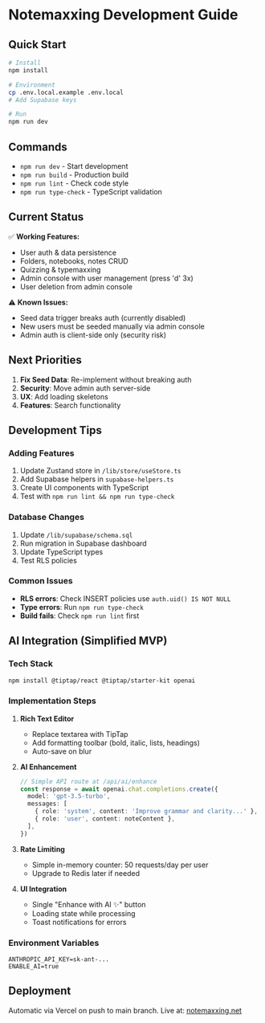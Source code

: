 # Notemaxxing Development Guide

## Quick Start

```bash
# Install
npm install

# Environment
cp .env.local.example .env.local
# Add Supabase keys

# Run
npm run dev
```

## Commands

- `npm run dev` - Start development
- `npm run build` - Production build
- `npm run lint` - Check code style
- `npm run type-check` - TypeScript validation

## Current Status

✅ **Working Features:**

- User auth & data persistence
- Folders, notebooks, notes CRUD
- Quizzing & typemaxxing
- Admin console with user management (press 'd' 3x)
- User deletion from admin console

⚠️ **Known Issues:**

- Seed data trigger breaks auth (currently disabled)
- New users must be seeded manually via admin console
- Admin auth is client-side only (security risk)

## Next Priorities

1. **Fix Seed Data**: Re-implement without breaking auth
2. **Security**: Move admin auth server-side
3. **UX**: Add loading skeletons
4. **Features**: Search functionality

## Development Tips

### Adding Features

1. Update Zustand store in `/lib/store/useStore.ts`
2. Add Supabase helpers in `supabase-helpers.ts`
3. Create UI components with TypeScript
4. Test with `npm run lint && npm run type-check`

### Database Changes

1. Update `/lib/supabase/schema.sql`
2. Run migration in Supabase dashboard
3. Update TypeScript types
4. Test RLS policies

### Common Issues

- **RLS errors**: Check INSERT policies use `auth.uid() IS NOT NULL`
- **Type errors**: Run `npm run type-check`
- **Build fails**: Check `npm run lint` first

## AI Integration (Simplified MVP)

### Tech Stack

```bash
npm install @tiptap/react @tiptap/starter-kit openai
```

### Implementation Steps

1. **Rich Text Editor**
   - Replace textarea with TipTap
   - Add formatting toolbar (bold, italic, lists, headings)
   - Auto-save on blur

2. **AI Enhancement**

   ```typescript
   // Simple API route at /api/ai/enhance
   const response = await openai.chat.completions.create({
     model: 'gpt-3.5-turbo',
     messages: [
       { role: 'system', content: 'Improve grammar and clarity...' },
       { role: 'user', content: noteContent },
     ],
   })
   ```

3. **Rate Limiting**
   - Simple in-memory counter: 50 requests/day per user
   - Upgrade to Redis later if needed

4. **UI Integration**
   - Single "Enhance with AI ✨" button
   - Loading state while processing
   - Toast notifications for errors

### Environment Variables

```env
ANTHROPIC_API_KEY=sk-ant-...
ENABLE_AI=true
```

## Deployment

Automatic via Vercel on push to main branch.
Live at: [notemaxxing.net](https://notemaxxing.net)
